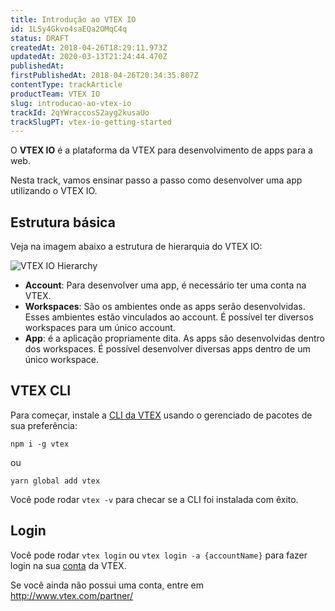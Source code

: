 ```yaml
---
title: Introdução ao VTEX IO
id: 1LSy4Gkvo4saEQa2OMqC4q
status: DRAFT
createdAt: 2018-04-26T18:29:11.973Z
updatedAt: 2020-03-13T21:24:44.470Z
publishedAt: 
firstPublishedAt: 2018-04-26T20:34:35.807Z
contentType: trackArticle
productTeam: VTEX IO
slug: introducao-ao-vtex-io
trackId: 2qYWraccosS2ayg2kusaUo
trackSlugPT: vtex-io-getting-started
---
```


O __VTEX IO__ é a plataforma da VTEX para desenvolvimento de apps para a web. 

Nesta track, vamos ensinar passo a passo como desenvolver uma app utilizando o VTEX IO.

## Estrutura básica

Veja na imagem abaixo a estrutura de hierarquia do VTEX IO:

![VTEX IO Hierarchy](https://images.ctfassets.net/alneenqid6w5/44SdYX37X2WKa6gicUKQWS/4b699f3355a2d9d70126354578d285cd/VTEX_IO_-_track_img.png)

- __Account__: Para desenvolver uma app, é necessário ter uma conta na VTEX.
- __Workspaces__: São os ambientes onde as apps serão desenvolvidas. Esses ambientes estão vinculados ao account. É possível ter diversos workspaces para um único account.
- __App__: é a aplicação propriamente dita. As apps são desenvolvidas dentro dos workspaces. É possível desenvolver diversas apps dentro de um único workspace.

## VTEX CLI

Para começar, instale a [CLI da VTEX](https://help.vtex.com/tutorial/toolbelt-do-vtex-io-definicao-de-conceito--sq7pQ21bqKa8QeQmmUKyG) usando o gerenciado de pacotes de sua preferência:

`npm i -g vtex`

ou

`yarn global add vtex`

Você pode rodar `vtex -v` para checar se a CLI foi instalada com êxito.

## Login

Você pode rodar `vtex login` ou `vtex login -a {accountName}` para fazer login na sua [conta](http://help.vtex.com/pt/faq/o-que-e-uma-conta-para-o-vtex-io) da VTEX.

Se você ainda não possui uma conta, entre em  http://www.vtex.com/partner/
